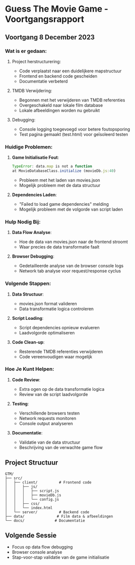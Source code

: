 # Guess The Movie Game - Voortgangsrapport

## Voortgang 8 December 2023

### Wat is er gedaan:
1. Project herstructurering:
   - Code verplaatst naar een duidelijkere mapstructuur
   - Frontend en backend code gescheiden
   - Documentatie verbeterd

2. TMDB Verwijdering:
   - Begonnen met het verwijderen van TMDB referenties
   - Overgeschakeld naar lokale film database
   - Lokale afbeeldingen worden nu gebruikt

3. Debugging:
   - Console logging toegevoegd voor betere foutopsporing
   - Test pagina gemaakt (test.html) voor geïsoleerd testen

### Huidige Problemen:
1. **Game Initialisatie Fout**:
   ```javascript
   TypeError: data.map is not a function
   at MovieDatabaseClass.initialize (movieDb.js:40)
   ```
   - Probleem met het laden van movies.json
   - Mogelijk probleem met de data structuur

2. **Dependencies Laden**:
   - "Failed to load game dependencies" melding
   - Mogelijk probleem met de volgorde van script laden

### Hulp Nodig Bij:
1. **Data Flow Analyse**:
   - Hoe de data van movies.json naar de frontend stroomt
   - Waar precies de data transformatie faalt

2. **Browser Debugging**:
   - Gedetailleerde analyse van de browser console logs
   - Network tab analyse voor request/response cyclus

### Volgende Stappen:
1. **Data Structuur**:
   - movies.json format valideren
   - Data transformatie logica controleren

2. **Script Loading**:
   - Script dependencies opnieuw evalueren
   - Laadvolgorde optimaliseren

3. **Code Clean-up**:
   - Resterende TMDB referenties verwijderen
   - Code vereenvoudigen waar mogelijk

### Hoe Je Kunt Helpen:
1. **Code Review**:
   - Extra ogen op de data transformatie logica
   - Review van de script laadvolgorde

2. **Testing**:
   - Verschillende browsers testen
   - Network requests monitoren
   - Console output analyseren

3. **Documentatie**:
   - Validatie van de data structuur
   - Beschrijving van de verwachte game flow

## Project Structuur
```
GTM/
├── src/
│   ├── client/          # Frontend code
│   │   ├── js/
│   │   │   ├── script.js
│   │   │   ├── movieDb.js
│   │   │   └── config.js
│   │   ├── css/
│   │   └── index.html
│   └── server/          # Backend code
├── data/               # Film data & afbeeldingen
└── docs/              # Documentatie
```

## Volgende Sessie
- Focus op data flow debugging
- Browser console analyse
- Stap-voor-stap validatie van de game initialisatie
